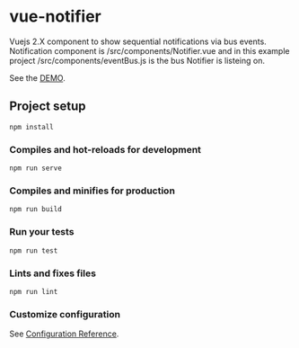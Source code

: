 # vue-notifier

Vuejs 2.X component to show sequential notifications via bus events. Notification component is /src/components/Notifier.vue and in this example project /src/components/eventBus.js is the bus Notifier is listeing on.

See the [DEMO](https://codepen.io/vncnz/pen/yGvbJE).

## Project setup
```
npm install
```

### Compiles and hot-reloads for development
```
npm run serve
```

### Compiles and minifies for production
```
npm run build
```

### Run your tests
```
npm run test
```

### Lints and fixes files
```
npm run lint
```

### Customize configuration
See [Configuration Reference](https://cli.vuejs.org/config/).
